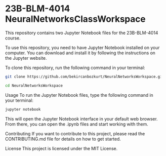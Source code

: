 # 23B-BLM-4014 NeuralNetworksClassWorkspace
This repository contains two Jupyter Notebook files for the 23B-BLM-4014 course.

To use this repository, you need to have Jupyter Notebook installed on your computer. You can download and install it by following the instructions on the Jupyter website.

To clone this repository, run the following command in your terminal:
```sh
git clone https://github.com/bekircanbozkurt/NeuralNetworksWorkspace.git

cd NeuralNetworksWorkspace
```
Usage
To run the Jupyter Notebook files, type the following command in your terminal:

```sh
jupyter notebook
```
This will open the Jupyter Notebook interface in your default web browser. From there, you can open the .ipynb files and start working with them.

Contributing
If you want to contribute to this project, please read the CONTRIBUTING.md file for details on how to get started.

License
This project is licensed under the MIT License.
